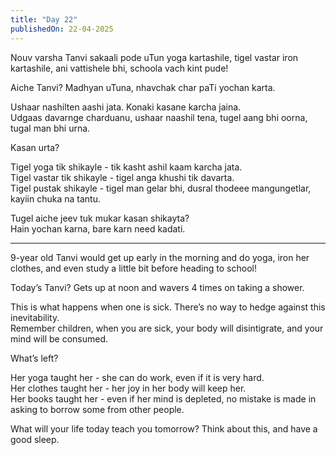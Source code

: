 ```yaml
---
title: "Day 22"
publishedOn: 22-04-2025
---
```


Nouv varsha Tanvi sakaali pode uTun yoga kartashile, tigel vastar iron kartashile, ani vattishele bhi, schoola vach kint pude!

Aiche Tanvi? Madhyan uTuna, nhavchak char paTi yochan karta.

Ushaar nashilten aashi jata. Konaki kasane karcha jaina.  
Udgaas davarnge charduanu, ushaar naashil tena, tugel aang bhi oorna, tugal man bhi urna.

Kasan urta?

Tigel yoga tik shikayle - tik kasht ashil kaam karcha jata.  
Tigel vastar tik shikayle - tigel anga khushi tik davarta.  
Tigel pustak shikayle - tigel man gelar bhi, dusral thodeee mangungetlar, kayiin chuka na tantu.

Tugel aiche jeev tuk mukar kasan shikayta?  
Hain yochan karna, bare karn need kadati.

---

9-year old Tanvi would get up early in the morning and do yoga, iron her clothes, and even study a little bit before heading to school!

Today’s Tanvi? Gets up at noon and wavers 4 times on taking a shower.

This is what happens when one is sick. There’s no way to hedge against this inevitability.  
Remember children, when you are sick, your body will disintigrate, and your mind will be consumed.

What’s left?

Her yoga taught her - she can do work, even if it is very hard.  
Her clothes taught her - her joy in her body will keep her.  
Her books taught her - even if her mind is depleted, no mistake is made in asking to borrow some from other people.

What will your life today teach you tomorrow? Think about this, and have a good sleep.
